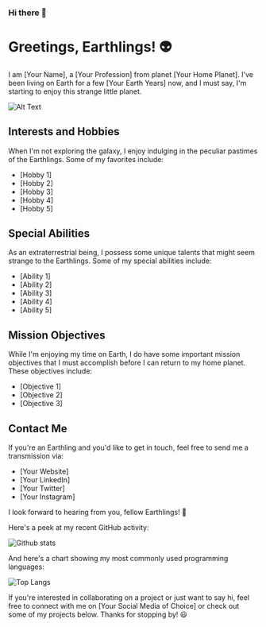 ### Hi there 👋

<!--
**Bawazier/Bawazier** is a ✨ _special_ ✨ repository because its `README.md` (this file) appears on your GitHub profile.

Here are some ideas to get you started:

- 🔭 I’m currently working on ...
- 🌱 I’m currently learning ...
- 👯 I’m looking to collaborate on ...
- 🤔 I’m looking for help with ...
- 💬 Ask me about ...
- 📫 How to reach me: ...
- 😄 Pronouns: ...
- ⚡ Fun fact: ...
-->

# Greetings, Earthlings! :alien:

I am [Your Name], a [Your Profession] from planet [Your Home Planet]. I've been living on Earth for a few [Your Earth Years] now, and I must say, I'm starting to enjoy this strange little planet.


![Alt Text](https://i.imgur.com/FNuElf4.jpg)

## Interests and Hobbies

When I'm not exploring the galaxy, I enjoy indulging in the peculiar pastimes of the Earthlings. Some of my favorites include:

- [Hobby 1]
- [Hobby 2]
- [Hobby 3]
- [Hobby 4]
- [Hobby 5]

## Special Abilities

As an extraterrestrial being, I possess some unique talents that might seem strange to the Earthlings. Some of my special abilities include:

- [Ability 1]
- [Ability 2]
- [Ability 3]
- [Ability 4]
- [Ability 5]

## Mission Objectives

While I'm enjoying my time on Earth, I do have some important mission objectives that I must accomplish before I can return to my home planet. These objectives include:

- [Objective 1]
- [Objective 2]
- [Objective 3]

## Contact Me

If you're an Earthling and you'd like to get in touch, feel free to send me a transmission via:

- [Your Website]
- [Your LinkedIn]
- [Your Twitter]
- [Your Instagram]

I look forward to hearing from you, fellow Earthlings! :vulcan_salute:

Here's a peek at my recent GitHub activity:

![Github stats](https://github-readme-stats.vercel.app/api?username=Bawazier&show_icons=true&theme=radical)

And here's a chart showing my most commonly used programming languages:

![Top Langs](https://github-readme-stats.vercel.app/api/top-langs/?username=Bawazier&theme=radical)

If you're interested in collaborating on a project or just want to say hi, feel free to connect with me on [Your Social Media of Choice] or check out some of my projects below. Thanks for stopping by! :smiley:

